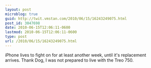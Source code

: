 ```yaml
---
layout: post
microblog: true
guid: http://twit.vmstan.com/2010/06/15/16243249075.html
post_id: 3047698
date: 2010-06-15T12:06:11-0600
lastmod: 2010-06-15T12:06:11-0600
type: post
url: /2010/06/15/16243249075.html
---
```

iPhone lives to fight on for at least another week, until it's replacement arrives. Thank Dog, I was not prepared to live with the Treo 750.
